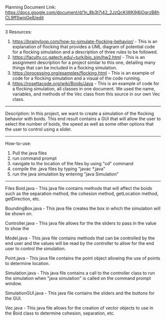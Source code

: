 Planning Document Link:
https://docs.google.com/document/d/1n_8b3t7i42_2JzQcKiWK9j6iOqrzB8hCL9ffSwjsGe8/edit

---------------------------------------------------------------------------------------------

3 Resources:

1) https://brainyloop.com/how-to-simulate-flocking-behavior/ - This is an explanation of flocking that provides a UML diagram of potential code for a flocking simulation and a description of three rules to be followed.
2) https://faculty.cc.gatech.edu/~turk/bio_sim/hw2.html - This is an assignment description for a project similar to this one, detailing many things that can be included in a flocking simulation.
3) https://processing.org/examples/flocking.html - This is an example of code for a flocking simulation and a visual of the code running.
4) https://rosettacode.org/wiki/Boids/Java - This is an example of code for a flocking simulation, all classes in one document. We used the name, variables, and methods of the Vec class from this source in our own Vec class.
---------------------------------------------------------------------------------------------
Description:
 In this project, we want to create a simulation of the flocking behavior with boids. This end result contains a GUI that will allow the user to select the number of boids, the speed as well as some other options that the user to control using a slider.

 ----------------------------------------------------------------------------------------------
 How-to-use:

 1) Pull the java files
 2) run command prompt
 3) navigate to the location of the files by using "cd" command
 4) compile the .java files by typing "javac *.java"
 5) run the java simulation by entering "java Simulation"



----------------------------------------------------------------------------------------------
Files 
Boid.java - This java file contains methods that will affect the boids such as the separation method, the cohesion method, getLocation method, getDirection,  etc. 



BoundingBox.java - This java file creates the box in which the simulation will be shown on.



Controller.java - This java file allows for the the sliders to pass in the value to show the 



Model.java - This java file contains methods that can be controlled by the end user and the values will be read by the controller to allow for the end user to control the simulation.



Point.java - This java file contains the point object allowing the use of points to determine location.



Simulation.java - This java file contains a call to the controller class to run the simulation when "java simulation" is called on the command prompt window.



SimulationGUI.java - This java file contains the sliders and the buttons for the GUI. 



Vec.java - This java file allows for the creation of vector objects to use in the Boid class to determine cohesion, separation, etc.


